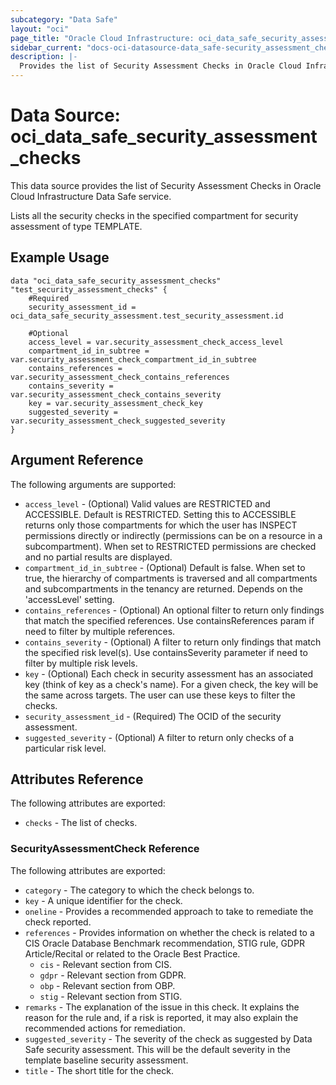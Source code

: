 ```yaml
---
subcategory: "Data Safe"
layout: "oci"
page_title: "Oracle Cloud Infrastructure: oci_data_safe_security_assessment_checks"
sidebar_current: "docs-oci-datasource-data_safe-security_assessment_checks"
description: |-
  Provides the list of Security Assessment Checks in Oracle Cloud Infrastructure Data Safe service
---
```


# Data Source: oci_data_safe_security_assessment_checks
This data source provides the list of Security Assessment Checks in Oracle Cloud Infrastructure Data Safe service.

Lists all the security checks in the specified compartment for security assessment of type TEMPLATE.


## Example Usage

```hcl
data "oci_data_safe_security_assessment_checks" "test_security_assessment_checks" {
	#Required
	security_assessment_id = oci_data_safe_security_assessment.test_security_assessment.id

	#Optional
	access_level = var.security_assessment_check_access_level
	compartment_id_in_subtree = var.security_assessment_check_compartment_id_in_subtree
	contains_references = var.security_assessment_check_contains_references
	contains_severity = var.security_assessment_check_contains_severity
	key = var.security_assessment_check_key
	suggested_severity = var.security_assessment_check_suggested_severity
}
```

## Argument Reference

The following arguments are supported:

* `access_level` - (Optional) Valid values are RESTRICTED and ACCESSIBLE. Default is RESTRICTED. Setting this to ACCESSIBLE returns only those compartments for which the user has INSPECT permissions directly or indirectly (permissions can be on a resource in a subcompartment). When set to RESTRICTED permissions are checked and no partial results are displayed. 
* `compartment_id_in_subtree` - (Optional) Default is false. When set to true, the hierarchy of compartments is traversed and all compartments and subcompartments in the tenancy are returned. Depends on the 'accessLevel' setting. 
* `contains_references` - (Optional) An optional filter to return only findings that match the specified references. Use containsReferences param if need to filter by multiple references.
* `contains_severity` - (Optional) A filter to return only findings that match the specified risk level(s). Use containsSeverity parameter if need to filter by multiple risk levels.
* `key` - (Optional) Each check in security assessment has an associated key (think of key as a check's name). For a given check, the key will be the same across targets. The user can use these keys to filter the checks. 
* `security_assessment_id` - (Required) The OCID of the security assessment.
* `suggested_severity` - (Optional) A filter to return only checks of a particular risk level.


## Attributes Reference

The following attributes are exported:

* `checks` - The list of checks.

### SecurityAssessmentCheck Reference

The following attributes are exported:

* `category` - The category to which the check belongs to.
* `key` - A unique identifier for the check.
* `oneline` - Provides a recommended approach to take to remediate the check reported.
* `references` - Provides information on whether the check is related to a CIS Oracle Database Benchmark recommendation, STIG rule, GDPR Article/Recital or related to the Oracle Best Practice.
	* `cis` - Relevant section from CIS.
	* `gdpr` - Relevant section from GDPR.
	* `obp` - Relevant section from OBP.
	* `stig` - Relevant section from STIG.
* `remarks` - The explanation of the issue in this check. It explains the reason for the rule and, if a risk is reported, it may also explain the recommended actions for remediation.
* `suggested_severity` - The severity of the check as suggested by Data Safe security assessment. This will be the default severity in the template baseline security assessment.
* `title` - The short title for the check.

